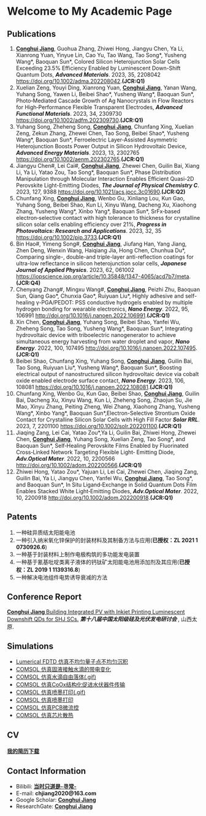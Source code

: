 <h1> Welcome to My Academic Page</h1>

<h2>Publications</h2>

<!-- 有序排列 -->
<ol>
    <li><strong><u>Conghui Jiang</u></strong>, Guohua Zhang, Zhiwei Hong, Jiangyu Chen, Ya Li, Xianrong Yuan, Yinyue Lin, Cao Yu, Tao Wang, Tao Song*, Yusheng Wang*, Baoquan Sun*, Colored Silicon Heterojunction Solar Cells Exceeding 23.5% Efficiency Enabled by Luminescent Down-Shift Quantum Dots, <strong><i>Advanced Materials</i></strong>. 2023, 35, 2208042
	    <a href="https://doi.org/10.1002/adma.202208042"            target="_blank">https://doi.org/10.1002/adma.202208042</a>.<strong>(JCR:Q1)</strong>
    </li>
    <li>Xuelian Zeng, Youyi Ding, Xianrong Yuan, <strong><u>Conghui Jiang</u></strong>, Yanan Wang, Yuhang Song, Yawen Li, Beibei Shao*, Yusheng Wang*, Baoquan Sun*, Photo‐Mediated Cascade Growth of Ag Nanocrystals in Flow Reactors for High‐Performance Flexible Transparent Electrodes, <strong><i>Advanced Functional Materials</i></strong>. 2023, 34, 2309730
	    <a href="https://doi.org/10.1002/adfm.202309730"            target="_blank">https://doi.org/10.1002/adfm.202309730</a>.<strong>(JCR:Q1)</strong>
    </li>
    <li>Yuhang Song, Zheheng Song, <strong><u>Conghui Jiang</u></strong>, Chunfang Xing, Xuelian Zeng, Zekun Zhang, Zhewei Chen, Tao Song, Beibei Shao*, Yusheng Wang*, Baoquan Sun*, 	
Ferroelectric Layer‐Assisted Asymmetric Heterojunction Boosts Power Output in Silicon Hydrovoltaic Device, <strong><i>Advanced Energy Materials</i></strong>. 2023, 13, 2302765
	    <a href=" https://doi.org/10.1002/aenm.202302765"            target="_blank">https://doi.org/10.1002/aenm.202302765</a>.<strong>(JCR:Q1)</strong>
    </li>	
    <li>Jiangyu Chen#, Lei Cai#, <strong><u>Conghui Jiang</u></strong>, Zhewei Chen, Guilin Bai, Xiang Li, Ya Li, Yatao Zou, Tao Song*, Baoquan Sun*, 	
Phase Distribution Manipulation through Molecular Interaction Enables Efficient Quasi-2D Perovskite Light-Emitting Diodes, <strong><i>The Journal of Physical Chemistry C</i></strong>. 2023, 127, 9388
	    <a href="https://doi.org/10.1021/acs.jpcc.3c01690"            target="_blank">https://doi.org/10.1021/acs.jpcc.3c01690</a>.<strong>(JCR:Q2)</strong>
     </li>
     <li>Chunfang Xing, <strong><u>Conghui Jiang</u></strong>, Wenbo Gu, Xinliang Lou, Kun Gao, Yuhang Song, Beibei Shao, Kun Li, Xinyu Wang, Dacheng Xu, Xiaohong Zhang, Yusheng Wang*, Xinbo Yang*, Baoquan Sun*, SrFx‐based electron‐selective contact with high tolerance to thickness for crystalline silicon solar cells enabling efficiency over 21%, <strong><i>Progress in Photovoltaics: Research and Applications</i></strong>. 2023, 32, 35
	    <a href="https://doi.org/10.1002/pip.3733"            target="_blank">https://doi.org/10.1002/pip.3733</a>.<strong>(JCR:Q1)</strong>
    </li>
    <li>Bin Hao#, Yimeng Song#, <strong><u>Conghui Jiang</u></strong>, Jiufang Han, Yang Jiang, Zhen Deng, Wenxin Wang, Haiqiang Jia, Hong Chen, Chunhua Du*, Comparing single-, double-and triple-layer anti-reflection coatings for ultra-low reflectance in silicon heterojunction solar cells, <strong><i>Japanese Journal of Applied Physics</i></strong>. 2023, 62, 061002
	    <a href="https://doi.org/10.35848/1347-4065/acd7b7"            target="_blank">https://iopscience.iop.org/article/10.35848/1347-4065/acd7b7/meta</a>.<strong>(JCR:Q4)</strong>
    </li>	 
    <li>Chenyang Zhang#, Mingxu Wang#, <strong><u>Conghui Jiang</u></strong>, Peizhi Zhu, Baoquan Sun,
Qiang Gao*, Chunxia Gao*, Ruiyuan Liu*, Highly adhesive and          self-healing γ-PGA/PEDOT: PSS conductive hydrogels enabled by multiple hydrogen bonding for wearable electronics, <strong><i>Nano Energy</i></strong>. 2022, 95, 106991
    <a href="http://doi.org/10.1016/j.nanoen.2022.106991"            target="_blank">http://doi.org/10.1016/j.nanoen.2022.106991</a>.<strong>(JCR:Q1)</strong>
    </li>
    <li>Xin Chen, <strong><u>Conghui Jiang</u></strong>, Yuhang Song, Beibei Shao, Yanfei Wu, Zheheng Song,
Tao Song, Yusheng Wang*, Baoquan Sun*, Integrating        hydrovoltaic device with triboelectric nanogenerator to achieve simultaneous energy harvesting from water droplet and        vapor, <strong><i>Nano Energy</i></strong>. 2022, 100, 107495
    <a href="http://doi.org/10.1016/j.nanoen.2022.107495" target="_blank">http://doi.org/10.1016/j.nanoen.2022.107495</a>.<strong>(JCR:Q1)</strong>
    </li>
    <li>Beibei Shao, Chunfang Xing, Yuhang Song, <strong><u>Conghui Jiang</u></strong>, Guilin Bai, Tao Song, Ruiyuan Liu*, Yusheng Wang*, Baoquan Sun*, Boosting electrical output of nanostructured silicon hydrovoltaic device via cobalt oxide enabled electrode surface contact, <strong><i>Nano Energy</i></strong>. 2023, 106, 108081
    <a href="https://doi.org/10.1016/j.nanoen.2022.108081" target="_blank">https://doi.org/10.1016/j.nanoen.2022.108081</a>.<strong>(JCR:Q1)</strong>
    </li>
    <li>Chunfang Xing, Wenbo Gu, Kun Gao, Beibei Shao, <strong><u>Conghui Jiang</u></strong>, Guilin Bai, Dacheng Xu, Xinyu Wang, Kun Li, Zheheng Song, Zhaojun Su, Jie Mao, Xinyu Zhang, Peiting Zheng, Wei Zhang, Xiaohong Zhang, Yusheng Wang*, Xinbo Yang*, Baoquan Sun*,Electron-Selective Strontium Oxide Contact for Crystalline Silicon Solar Cells with High Fill Factor	    <strong><i>Solar RRL</i></strong>. 2023, 7, 2201100 <a href=" https://doi.org/10.1002/solr.202201100" target="_blank"> https://doi.org/10.1002/solr.202201100</a>.<strong>(JCR:Q1)</strong>
    </li>
    <li>Jiaqing Zang, Lei Cai, Yatao Zou*,Ya Li, Guilin Bai, Zhiwei Hong, Zhewei Chen,
<strong><u>Conghui Jiang</u></strong>, Yuhang Song, Xuelian Zeng, Tao Song*, and Baoquan Sun*, Self‐Healing Perovskite Films Enabled by Fluorinated Cross‐Linked Network Targeting Flexible Light‐             Emitting Diode, <strong><i>Adv.Optical Mater</i></strong>. 2022, 10, 2200566
    <a href="http://doi.org/10.1002/adom.202200566"        
       target="_blank">http://doi.org/10.1002/adom.202200566</a>.<strong>(JCR:Q1)</strong>   
    </li>
    <li>Zhiwei Hong, Yatao Zou*, Yajuan Li, Lei Cai, Zhewei Chen, Jiaqing Zang, Guilin Bai,
Ya Li, Jiangyu Chen, Yanfei Wu, <strong><u>Conghui Jiang</u></strong>, Tao Song*, and Baoquan Sun*, In Situ Ligand‐Exchange in Solid Quantum Dots Film Enables Stacked White Light‐Emitting Diodes, <strong><i>Adv.Optical Mater</i></strong>. 2022, 10,  2200918
    <a href="http://doi.org/10.1002/adom.202200918"    
       target="_blank">http://doi.org/10.1002/adom.202200918</a>.<strong>(JCR:Q1)</strong>   
    </li>
</ol>

<h2>Patents</h2>

<!-- 无序排列 -->
<ol>
    <li>一种硅异质结太阳能电池</li>
    <li>一种引入纳米氧化锌保护的封装材料及其制备方法与应用(<strong>已授权：ZL 2021 1 0730926.6</strong>)</li>
    <li>一种基于封装材料上制作电极构筑的多功能发电装置</li>
    <li>一种基于氰基吡啶类离子液体的钙钛矿太阳能电池用添加剂及其应用(<strong>已授权：ZL 2019 1 1139316.8</strong>)</li>
    <li>一种解决电池组件电势诱导衰减的方法</li>
</ol>

<h2>Conference Report</h2>

<strong><u> Conghui Jiang </u></strong>  <a href="https://www.bilibili.com/video/BV1e44y1m7Mp/?vd_source=b18baa21d59ab34f3917b8e707592add" target="_blank">Building Integrated PV with Inkjet Printing Luminescent Downshift QDs for SHJ SCs.</a> <strong><i> 第十八届中国太阳级硅及光伏发电研讨会 </i></strong>, 山西太原. 

<h2>Simulations</h2>

<ul>
    <li><a href="./picture/blog1.jpg"   target="_blank"> Lumerical FDTD 仿真不均匀量子点不均匀沉积</a></li>
    <li><a href="./picture/blog2.png"   target="_blank"> COMSOL 仿真固液接触水滴的带电变化</a></li>
    <li><a href="./picture/blog3.gif"   target="_blank"> COMSOL 仿真水滴自由落体(.gif)</a></li>
    <li><a href="./picture/blog4.png"   target="_blank"> COMSOL 仿真CoOx结构化促进水伏器件传输</a></li>
    <li><a href="./picture/blog5.gif"   target="_blank"> COMSOL 仿真喷墨打印(.gif)</a></li>
    <li><a href="./picture/blog6.jpg"   target="_blank"> COMSOL 仿真喷墨打印</a></li>
    <li><a href="./picture/blog7.png"   target="_blank"> COMSOL 仿真PCB微流控</a></li>
    <li><a href="./picture/blog8.jpg"   target="_blank"> COMSOL 仿真芯片散热</a></li>
</ul>

<h2>CV</h2>

<h4><a href="CV.pdf" download>我的简历下载</a></h4>     

<h2>Contact Information</h2>

<!-- 无序排列 -->
<ul>
    <li> Bilibili: <strong><a href="https://space.bilibili.com/390423616/channel/collectiondetail?sid=737738" target="_blank">当时只道是-寻常-</a></strong> </li>
    <li> E-mail: <strong>chjiang2020@163.com</strong></li>
    <li> Google Scholar: <strong><a href="https://scholar.google.com.hk/citations?user=_7Q8lsQAAAAJ&hl=zh-CN" target="_blank">Conghui Jiang</a></strong></li>
    <li> ResearchGate: <strong><a href="https://www.researchgate.net/profile/Conghui-Jiang" target="_blank">Conghui Jiang</a></strong></li>   	
</ul>

<!-- 底部空行 -->
<div style="margin-top: 100px;"></div>



<script>
// 使用 CountAPI 统计全球访问量
document.addEventListener('DOMContentLoaded', function() {
    const namespace = 'conghui-jiang-academic';
    const key = 'page-views';
    
    // 获取当前计数
    fetch(`https://api.countapi.xyz/hit/${namespace}/${key}`)
        .then(response => response.json())
        .then(data => {
            document.getElementById('global-counter').innerHTML = 
                `全球累计访问次数: <strong>${data.value}</strong>`;
        })
        .catch(error => {
            console.error('计数服务错误:', error);
            document.getElementById('global-counter').innerHTML = 
                '计数服务暂时不可用';
        });
});
</script>

